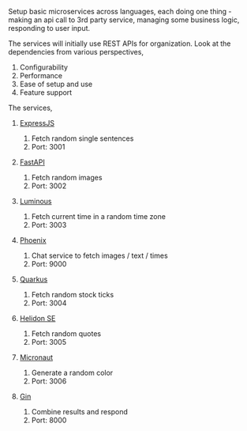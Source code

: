 
Setup basic microservices across languages, each doing one thing - making an api call to 3rd party service, managing some business logic, responding to user input.

The services will initially use REST APIs for organization. Look at the dependencies from various perspectives,
1. Configurability
2. Performance
3. Ease of setup and use
4. Feature support

The services,
1. [ExpressJS](http://expressjs.com/)
   1. Fetch random single sentences
   2. Port: 3001

2. [FastAPI](https://fastapi.tiangolo.com/)
   1. Fetch random images
   2. Port: 3002

3. [Luminous](https://luminusweb.com/)
   1. Fetch current time in a random time zone  
   2. Port: 3003

4. [Phoenix](https://www.phoenixframework.org/)
   1. Chat service to fetch images / text / times
   2. Port: 9000

5. [Quarkus](https://quarkus.io/)
   1. Fetch random stock ticks
   2. Port: 3004

6. [Helidon SE](https://helidon.io/)
   1. Fetch random quotes
   2. Port: 3005

7. [Micronaut](https://micronaut.io/)
   1. Generate a random color
   2. Port: 3006

8. [Gin](https://gin-gonic.com/)
   1. Combine results and respond
   2. Port: 8000